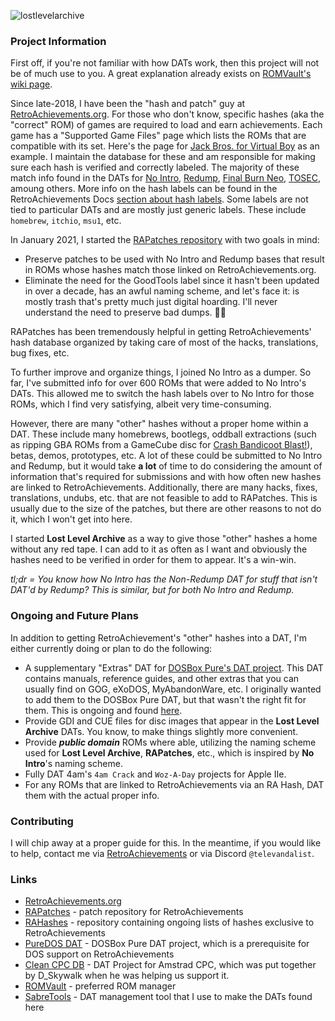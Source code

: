 ![lostlevelarchive](https://github.com/televandalist/lost-level-archive/assets/45054151/80332816-29b5-4011-aed0-e06e68ae08b6)

### Project Information

First off, if you're not familiar with how DATs work, then this project will not be of much use to you. A great explanation already exists on [ROMVault's wiki page](https://wiki.romvault.com/doku.php?id=supported_dats).

Since late-2018, I have been the "hash and patch" guy at [RetroAchievements.org](https://retroachievements.org). For those who don't know, specific hashes (aka the "correct" ROM) of games are required to load and earn achievements. Each game has a "Supported Game Files" page which lists the ROMs that are compatible with its set. Here's the page for [Jack Bros. for Virtual Boy](https://retroachievements.org/game/11700/hashes) as an example. I maintain the database for these and am responsible for making sure each hash is verified and correctly labeled. The majority of these match info found in the DATs for [No Intro](https://datomatic.no-intro.org/), [Redump](http://redump.org/downloads/), [Final Burn Neo](https://github.com/libretro/fbneo/tree/master/dats), [TOSEC](https://www.tosecdev.org/downloads), amoung others. More info on the hash labels can be found in the RetroAchievements Docs [section about hash labels](https://docs.retroachievements.org/guidelines/content/hash-labels.html#hash-labels). Some labels are not tied to particular DATs and are mostly just generic labels. These include `homebrew`, `itchio`, `msu1`, etc.

In January 2021, I started the [RAPatches repository](https://github.com/RetroAchievements/RAPatches) with two goals in mind:
- Preserve patches to be used with No Intro and Redump bases that result in ROMs whose hashes match those linked on RetroAchievements.org.
- Eliminate the need for the GoodTools label since it hasn't been updated in over a decade, has an awful naming scheme, and let's face it: is mostly trash that's pretty much just digital hoarding. I'll never understand the need to preserve bad dumps. 🤷‍♂️

RAPatches has been tremendously helpful in getting RetroAchievements' hash database organized by taking care of most of the hacks, translations, bug fixes, etc.

To further improve and organize things, I joined No Intro as a dumper. So far, I've submitted info for over 600 ROMs that were added to No Intro's DATs. This allowed me to switch the hash labels over to No Intro for those ROMs, which I find very satisfying, albeit very time-consuming.

However, there are many "other" hashes without a proper home within a DAT. These include many homebrews, bootlegs, oddball extractions (such as ripping GBA ROMs from a GameCube disc for [Crash Bandicoot Blast!](https://retroachievements.org/game/17408/hashes)), betas, demos, prototypes, etc. A lot of these could be submitted to No Intro and Redump, but it would take **a lot** of time to do considering the amount of information that's required for submissions and with how often new hashes are linked to RetroAchievements. Additionally, there are many hacks, fixes, translations, undubs, etc. that are not feasible to add to RAPatches. This is usually due to the size of the patches, but there are other reasons to not do it, which I won't get into here.

I started **Lost Level Archive** as a way to give those "other" hashes a home without any red tape. I can add to it as often as I want and obviously the hashes need to be verified in order for them to appear. It's a win-win.

*tl;dr = You know how No Intro has the Non-Redump DAT for stuff that isn't DAT'd by Redump? This is similar, but for both No Intro and Redump.*

### Ongoing and Future Plans
In addition to getting RetroAchievement's "other" hashes into a DAT, I'm either currently doing or plan to do the following:
- A supplementary "Extras" DAT for [DOSBox Pure's DAT project](https://github.com/PureDOS/DAT). This DAT contains manuals, reference guides, and other extras that you can usually find on GOG, eXoDOS, MyAbandonWare, etc. I originally wanted to add them to the DOSBox Pure DAT, but that wasn't the right fit for them. This is ongoing and found [here](https://github.com/televandalist/lost-level-archive/blob/main/Extra/DOSBox%20Pure%20Extras/Lost%20Level%20Archive%20-%20PureDOSDAT_Extras.xml).
- Provide GDI and CUE files for disc images that appear in the **Lost Level Archive** DATs. You know, to make things slightly more convenient.
- Provide ***public domain*** ROMs where able, utilizing the naming scheme used for **Lost Level Archive**, **RAPatches**, etc., which is inspired by **No Intro**'s naming scheme.
- Fully DAT 4am's `4am Crack` and `Woz-A-Day` projects for Apple IIe.
- For any ROMs that are linked to RetroAchievements via an RA Hash, DAT them with the actual proper info.

### Contributing
I will chip away at a proper guide for this. In the meantime, if you would like to help, contact me via [RetroAchievements](https://retroachievements.org/user/televandalist) or via Discord `@televandalist`. 

### Links
- [RetroAchievements.org](https://retroachievements.org)
- [RAPatches](https://github.com/RetroAchievements/RAPatches) - patch repository for RetroAchievements
- [RAHashes](https://github.com/RetroAchievements/RAHashes) - repository containing ongoing lists of hashes exclusive to RetroAchievements
- [PureDOS DAT](https://github.com/PureDOS/DAT) - DOSBox Pure DAT project, which is a prerequisite for DOS support on RetroAchievements
- [Clean CPC DB](https://github.com/clean-cpc-db) - DAT Project for Amstrad CPC, which was put together by D_Skywalk when he was helping us support it.
- [ROMVault](https://www.romvault.com/) - preferred ROM manager
- [SabreTools](https://github.com/SabreTools/SabreTools) - DAT management tool that I use to make the DATs found here
